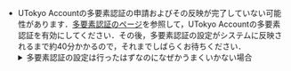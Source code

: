 <ul>
<li>UTokyo Accountの多要素認証の申請およびその反映が完了していない可能性があります．<a href="https://utelecon.adm.u-tokyo.ac.jp/utokyo_account/mfa/">多要素認証のページ</a>を参照して，UTokyo Accountの多要素認証を有効にしてください．その後，多要素認証の設定がシステムに反映されるまで約40分かかるので，それまでしばらくお待ちください．
  <details>
    <summary>多要素認証の設定は行ったはずなのになぜかうまくいかない場合</summary>
    <a href="https://utelecon.adm.u-tokyo.ac.jp/utokyo_account/mfa/#initial-apply">多要素認証の初期設定手順のうち「手順4：多要素認証の利用を申請する」</a>の作業が，何らかの理由によりうまく完了していないのかもしれません．この利用申請の手順は，本人確認方法（SMSや専用の認証アプリ）の設定を行った後，お使いのUTokyo Accountのアカウント全体で多要素認証の利用を開始するために必要な作業です．お手数ですが，今一度以下の手順で多要素認証の利用申請状況をご確認ください．
    <ol type=1>
      <li><a href="https://utacm.adm.u-tokyo.ac.jp/webmtn/LoginServlet">UTokyo Account利用者メニュー</a>にアクセスしてください．</li>
      <li>ログインを求められたら，UTokyo Accountのユーザ名（10桁の数字）とパスワードを入力してください．</li>
      <li>左のメニューにある「多要素認証利用申請」を押してください．</li>
      <li>「UTokyo Account 多要素認証利用申請」の画面の下の方にある「多要素認証を利用する」において「はい」が選択されている状態になっていることを確認してください．</li>
      <li>もし「はい」が選択されていなかった場合は「はい」を選択した上で，「保存」ボタンを押すのをお忘れなきよう，ご注意ください．</li>
      <li>「メンテナンス処理が完了しました。」というメッセージが表示されたら，無事に多要素認証の利用申請が完了しています．</li>
      <li>その後，多要素認証の利用申請がシステムに反映されるまで，40分ほどお待ちください．</li>
    </ol>   
</li>
</ul>
